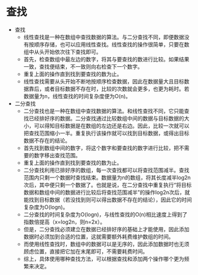 # 查找

- 查找
    - 线性查找是一种在数组中查找数据的算法。与二分查找不同，即便数据没有按顺序存储，也可以应用线性查找。线性查找的操作很简单，只要在数组中从头开始依次往下查找即可。
    - 首先，检查数组中最左边的数字，将其与要查找的数进行比较。如果结果一致，查找便结束，不一致则向右检查下一个数字。
    - 重复上面的操作直到找到要查找的数为止。
    - 线性查找需要从头开始不断地按顺序检查数据，因此在数据量大且目标数据靠后，或者目标数据不存在时，比较的次数就会更多，也更为耗时。若数据量为n，线性查找的时间复杂度便为O(n)。
- 二分查找
    - 二分查找也是一种在数组中查找数据的算法。和线性查找不同，它只能查找已经排好序的数据。二分查找通过比较数组中间的数据与目标数据的大小，可以得知目标数据是在数组的左边还是右边。因此，比较一次就可以把查找范围缩小一半。重复执行该操作就可以找到目标数据，或得出目标数据不存在的结论。
    - 首先找到数组中间的数字，将这个数字和要查找的数字进行比较，把不需要的数字移出查找范围。
    - 重复上面的操作直到找到要查找的数为止。
    - 二分查找利用已排好序的数组，每一次查找都可以将查找范围减半。查找范围内只剩一个数据时查找结束。数据量为n的数组，将其长度减半log2n次后，其中便只剩一个数据了。也就是说，在二分查找中重复执行“将目标数据和数组中间的数据进行比较后将查找范围减半”的操作log2n次后，就能找到目标数据（若没找到则可以得出数据不存在的结论），因此它的时间复杂度为O(logn)。
    - 二分查找的时间复杂度为O(logn)，与线性查找的O(n)相比速度上得到了指数倍提高（x=log2n，则n=2x）。
    - 但是，二分查找必须建立在数据已经排好序的基础上才能使用，因此添加数据时必须加到合适的位置，这就需要额外耗费维护数组的时间。
    - 而使用线性查找时，数组中的数据可以是无序的，因此添加数据时也无须顾虑位置，直接把它加在末尾即可，不需要耗费时间。
    - 综上，具体使用哪种查找方法，可以根据查找和添加两个操作哪个更为频繁来决定。
